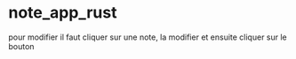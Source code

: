 ﻿# note_app_rust
pour modifier il faut cliquer sur une note, la modifier et ensuite cliquer sur le bouton
